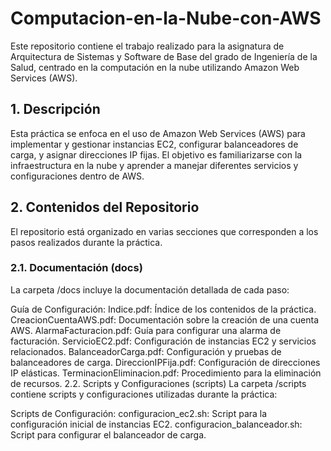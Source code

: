 # Computacion-en-la-Nube-con-AWS
Este repositorio contiene el trabajo realizado para la asignatura de Arquitectura de Sistemas y Software de Base del grado de Ingeniería de la Salud, centrado en la computación en la nube utilizando Amazon Web Services (AWS).

## 1. Descripción
Esta práctica se enfoca en el uso de Amazon Web Services (AWS) para implementar y gestionar instancias EC2, configurar balanceadores de carga, y asignar direcciones IP fijas. El objetivo es familiarizarse con la infraestructura en la nube y aprender a manejar diferentes servicios y configuraciones dentro de AWS.

## 2. Contenidos del Repositorio
El repositorio está organizado en varias secciones que corresponden a los pasos realizados durante la práctica.

### 2.1. Documentación (docs)
La carpeta /docs incluye la documentación detallada de cada paso:

Guía de Configuración:
Indice.pdf: Índice de los contenidos de la práctica.
CreacionCuentaAWS.pdf: Documentación sobre la creación de una cuenta AWS.
AlarmaFacturacion.pdf: Guía para configurar una alarma de facturación.
ServicioEC2.pdf: Configuración de instancias EC2 y servicios relacionados.
BalanceadorCarga.pdf: Configuración y pruebas de balanceadores de carga.
DireccionIPFija.pdf: Configuración de direcciones IP elásticas.
TerminacionEliminacion.pdf: Procedimiento para la eliminación de recursos.
2.2. Scripts y Configuraciones (scripts)
La carpeta /scripts contiene scripts y configuraciones utilizadas durante la práctica:

Scripts de Configuración:
configuracion_ec2.sh: Script para la configuración inicial de instancias EC2.
configuracion_balanceador.sh: Script para configurar el balanceador de carga.
